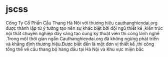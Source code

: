# jscss
 Công Ty Cổ Phần Cầu Thang Hà Nội với thương hiệu  cauthanghiendai.org được thành lập từ ý tưởng tạo nên sự khác biệt bởi đội ngũ thiết kế ,kiến trúc nội thất chuyên nghiệp đầy sáng tạo cùng kỹ thuật viên thi công lành nghề .Trong một thời gian ngắn Cauthanghiendai.org đã không ngừng phát triển và khẳng định thương hiệu.Được biết đến là một đơn vị thiết kế ,thi công tổng thể về cầu thang bộ hàng đầu tại Hà Nội và Khu vực miện bắc

